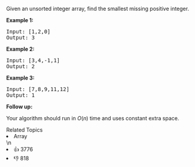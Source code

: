 <p>Given an unsorted integer array, find the smallest missing&nbsp;positive integer.</p>

<p><strong>Example 1:</strong></p>

<pre>
Input: [1,2,0]
Output: 3
</pre>

<p><strong>Example 2:</strong></p>

<pre>
Input: [3,4,-1,1]
Output: 2
</pre>

<p><strong>Example 3:</strong></p>

<pre>
Input: [7,8,9,11,12]
Output: 1
</pre>

<p><strong>Follow up:</strong></p>

<p>Your algorithm should run in <em>O</em>(<em>n</em>) time and uses constant extra space.</p>
<div><div>Related Topics</div><div><li>Array</li></div></div>\n<div><li>👍 3776</li><li>👎 818</li></div>